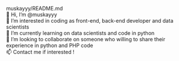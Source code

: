 muskayyy/README.md <br>
👋 Hi, I’m @muskayyy  <br>
👀 I’m interested in coding as front-end, back-end developer and data scientists  <br>
🌱 I’m currently learning on data scientists and code in python  <br>
💞️ I’m looking to collaborate on someone who willing to share their experience in python and PHP code  <br>
📫 Contact me if interested !
